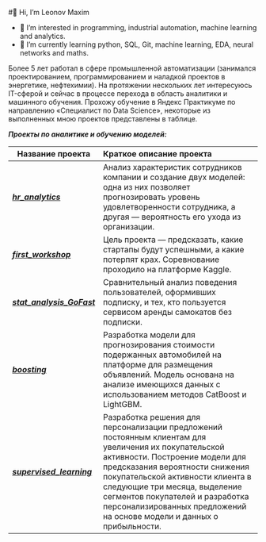#👋 Hi, I’m Leonov Maxim

- 👀 I’m interested in programming, industrial automation, machine learning and analytics.
- 🌱 I’m currently learning python, SQL, Git, machine learning, EDA, neural networks and maths.

Более 5 лет работал в сфере промышленной автоматизации (занимался проектированием, программированием и наладкой проектов в энергетике, нефтехимии). 
На протяжении нескольких лет интересуюсь IT-сферой и сейчас в процессе перехода в область аналитики и машинного обучения. 
Прохожу обучение в Яндекс Практикуме по направлению «Специалист по Data Science», некоторые из выполненных мною проектов представлены в таблице.

***Проекты по аналитике и обучению моделей:***

Название проекта | Краткое описание проекта|
 ------------- | :------- |
***[hr_analytics](https://github.com/kbklxfdn/hr_analytics "Анализ характеристик сотрудников компании")*** | Анализ характеристик сотрудников компании и создание двух моделей: одна из них позволяет прогнозировать уровень удовлетворенности сотрудника, а другая — вероятность его ухода из организации.
***[first_workshop](https://github.com/kbklxfdn/first_workshop "Предсказания успешности стартапов")*** | Цель проекта — предсказать, какие стартапы будут успешными, а какие потерпят крах. Соревнование проходило на платформе Kaggle. 
***[stat_analysis_GoFast](https://github.com/kbklxfdn/stat_analysis_GoFast "Анализ поведения пользователей аренды самокатов с подпиской и без")*** | Сравнительный анализ поведения пользователей, оформивших подписку, и тех, кто пользуется сервисом аренды самокатов без подписки. 
***[boosting](https://github.com/kbklxfdn/boosting "Прогнозирование стоимости подержанных автомобилей")*** | Разработка модели для прогнозирования стоимости подержанных автомобилей на платформе для размещения объявлений. Модель основана на анализе имеющихся данных с использованием методов CatBoost и LightGBM. 
***[supervised_learning](https://github.com/kbklxfdn/supervised_learning "Персонализация предложений для постоянных клиентов сервиса проката самокатов")*** | Разработка решения для персонализации предложений постоянным клиентам для увеличения их покупательской активности. Построение модели для предсказания вероятности снижения покупательской активности клиента в следующие три месяца, выделение сегментов покупателей и разработка персонализированных предложений на основе модели и данных о прибыльности.  

<!---
kbklxfdn/kbklxfdn is a ✨ special ✨ repository because its `README.md` (this file) appears on your GitHub profile.
You can click the Preview link to take a look at your changes.
--->
